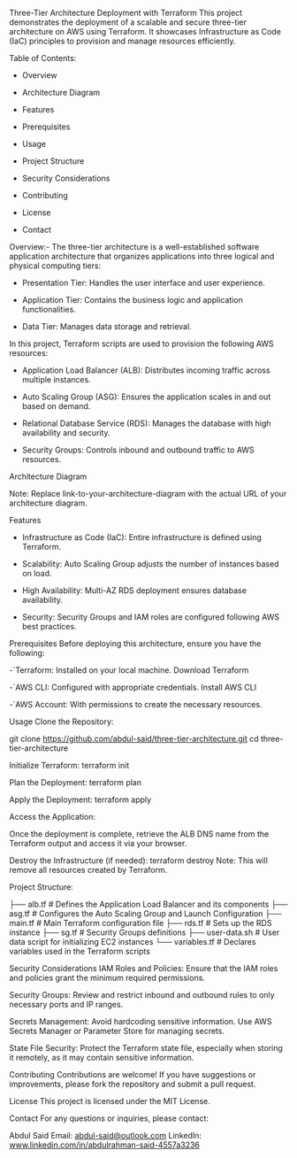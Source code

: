 Three-Tier Architecture Deployment with Terraform
This project demonstrates the deployment of a scalable and secure three-tier architecture on AWS using Terraform. It showcases Infrastructure as Code (IaC) principles to provision and manage resources efficiently.

Table of Contents:
 -  Overview

 -  Architecture Diagram

 -  Features

 -  Prerequisites

 -  Usage

 -  Project Structure

 -  Security Considerations

 -  Contributing

 -  License

 -  Contact

Overview:-
The three-tier architecture is a well-established software application architecture that organizes applications into three logical and physical computing tiers:

 -  Presentation Tier: Handles the user interface and user experience.

 -  Application Tier: Contains the business logic and application functionalities.

 -  Data Tier: Manages data storage and retrieval.

In this project, Terraform scripts are used to provision the following AWS resources:

 -  Application Load Balancer (ALB): Distributes incoming traffic across multiple instances.

 -  Auto Scaling Group (ASG): Ensures the application scales in and out based on demand.

 -  Relational Database Service (RDS): Manages the database with high availability and security.

 -  Security Groups: Controls inbound and outbound traffic to AWS resources.

Architecture Diagram

 Note: Replace link-to-your-architecture-diagram with the actual URL of your architecture diagram.

Features
 -  Infrastructure as Code (IaC): Entire infrastructure is defined using Terraform.

 -  Scalability: Auto Scaling Group adjusts the number of instances based on load.

 -  High Availability: Multi-AZ RDS deployment ensures database availability.

 -  Security: Security Groups and IAM roles are configured following AWS best practices.

Prerequisites
Before deploying this architecture, ensure you have the following:

 -`Terraform: Installed on your local machine. Download Terraform

 -`AWS CLI: Configured with appropriate credentials. Install AWS CLI

 -`AWS Account: With permissions to create the necessary resources.

Usage
Clone the Repository:

git clone https://github.com/abdul-said/three-tier-architecture.git
cd three-tier-architecture

Initialize Terraform:
  terraform init

Plan the Deployment:
  terraform plan

Apply the Deployment:
  terraform apply


Access the Application:

Once the deployment is complete, retrieve the ALB DNS name from the Terraform output and access it via your browser.

Destroy the Infrastructure (if needed):
  terraform destroy
Note: This will remove all resources created by Terraform.

Project Structure:

├── alb.tf            # Defines the Application Load Balancer and its components
├── asg.tf            # Configures the Auto Scaling Group and Launch Configuration
├── main.tf           # Main Terraform configuration file
├── rds.tf            # Sets up the RDS instance
├── sg.tf             # Security Groups definitions
├── user-data.sh      # User data script for initializing EC2 instances
└── variables.tf      # Declares variables used in the Terraform scripts


Security Considerations
IAM Roles and Policies: Ensure that the IAM roles and policies grant the minimum required permissions.

Security Groups: Review and restrict inbound and outbound rules to only necessary ports and IP ranges.

Secrets Management: Avoid hardcoding sensitive information. Use AWS Secrets Manager or Parameter Store for managing secrets.

State File Security: Protect the Terraform state file, especially when storing it remotely, as it may contain sensitive information.

Contributing
Contributions are welcome! If you have suggestions or improvements, please fork the repository and submit a pull request.

License
This project is licensed under the MIT License.

Contact
For any questions or inquiries, please contact:

Abdul Said
Email: abdul-said@outlook.com
LinkedIn: www.linkedin.com/in/abdulrahman-said-4557a3236

